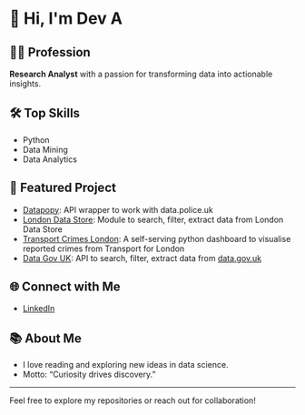 # 👋 Hi, I'm Dev A

## 👨‍💻 Profession
**Research Analyst** with a passion for transforming data into actionable insights.

## 🛠️ Top Skills
- Python
- Data Mining
- Data Analytics

## 🚀 Featured Project
- [Datapopy](https://github.com/daa2618/datapopy): API wrapper to work with data.police.uk
- [London Data Store](https://github.com/daa2618/london_data_store): Module to search, filter, extract data from London Data Store
- [Transport Crimes London](https://github.com/daa2618/transport-crimes-london): A self-serving python dashboard to visualise reported crimes from Transport for London
- [Data Gov UK](https://github.com/daa2618/data_gov_uk): API to search, filter, extract data from [data.gov.uk](https://www.data.gov.uk)


## 🌐 Connect with Me
- [LinkedIn](https://www.linkedin.com/in/dev-anand-anbarasu)

## 📚 About Me
- I love reading and exploring new ideas in data science.
- Motto: “Curiosity drives discovery.”

---

Feel free to explore my repositories or reach out for collaboration!
